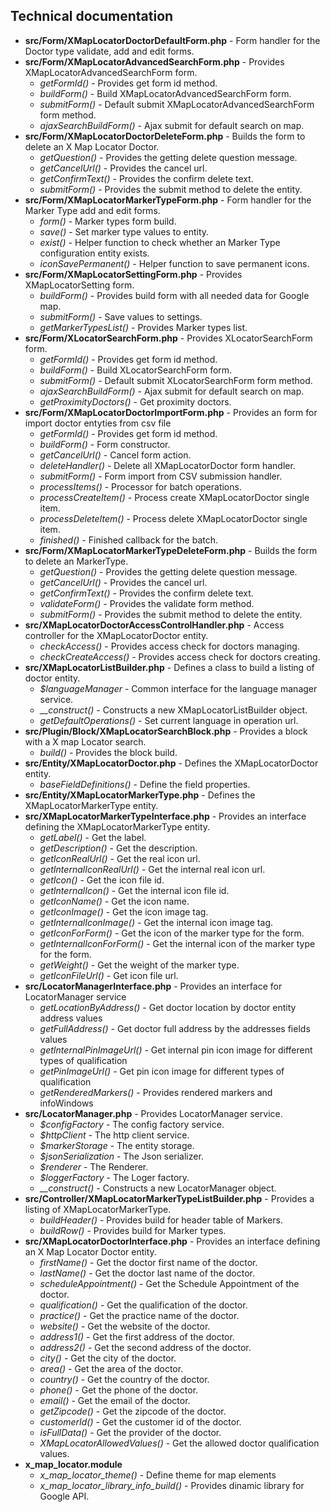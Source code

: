 ## Technical documentation
* **src/Form/XMapLocatorDoctorDefaultForm.php** - Form handler for the Doctor type validate, add and edit forms.
* **src/Form/XMapLocatorAdvancedSearchForm.php** - Provides XMapLocatorAdvancedSearchForm form.
    * *getFormId()* - Provides get form id method.
    * *buildForm()* - Build XMapLocatorAdvancedSearchForm form.
    * *submitForm()* - Default submit XMapLocatorAdvancedSearchForm form method.
    * *ajaxSearchBuildForm()* - Ajax submit for default search on map.
* **src/Form/XMapLocatorDoctorDeleteForm.php** - Builds the form to delete an X Map Locator Doctor.
    * *getQuestion()* - Provides the getting delete question message.
    * *getCancelUrl()* - Provides the cancel url.
    * *getConfirmText()* - Provides the confirm delete text.
    * *submitForm()* - Provides the submit method to delete the entity.
* **src/Form/XMapLocatorMarkerTypeForm.php** - Form handler for the Marker Type add and edit forms.
    * *form()* - Marker types form build.
    * *save()* - Set marker type values to entity.
    * *exist()* - Helper function to check whether an Marker Type configuration entity exists.
    * *iconSavePermanent()* - Helper function to save permanent icons.
* **src/Form/XMapLocatorSettingForm.php** - Provides XMapLocatorSetting form.
    * *buildForm()* - Provides build form with all needed data for Google map.
    * *submitForm()* - Save values to settings.
    * *getMarkerTypesList()* - Provides Marker types list.
* **src/Form/XLocatorSearchForm.php** - Provides XLocatorSearchForm form.
    * *getFormId()* - Provides get form id method.
    * *buildForm()* - Build XLocatorSearchForm form.
    * *submitForm()* - Default submit XLocatorSearchForm form method.
    * *ajaxSearchBuildForm()* - Ajax submit for default search on map.
    * *getProximityDoctors()* - Get proximity doctors.
* **src/Form/XMapLocatorDoctorImportForm.php** - Provides an form for import doctor entyties from csv file
    * *getFormId()* - Provides get form id method.
    * *buildForm()* - Form constructor.
    * *getCancelUrl()* - Cancel form action.
    * *deleteHandler()* - Delete all XMapLocatorDoctor form handler.
    * *submitForm()* - Form import from CSV submission handler.
    * *processItems()* - Processor for batch operations.
    * *processCreateItem()* - Process create XMapLocatorDoctor single item.
    * *processDeleteItem()* - Process delete XMapLocatorDoctor single item.
    * *finished()* - Finished callback for the batch.
* **src/Form/XMapLocatorMarkerTypeDeleteForm.php** - Builds the form to delete an MarkerType.
    * *getQuestion()* - Provides the getting delete question message.
    * *getCancelUrl()* - Provides the cancel url.
    * *getConfirmText()* - Provides the confirm delete text.
    * *validateForm()* - Provides the validate form method.
    * *submitForm()* - Provides the submit method to delete the entity.
* **src/XMapLocatorDoctorAccessControlHandler.php** - Access controller for the XMapLocatorDoctor entity.
    * *checkAccess()* - Provides access check for doctors managing.
    * *checkCreateAccess()* - Provides access check for doctors creating.
* **src/XMapLocatorListBuilder.php** - Defines a class to build a listing of doctor entity.
    * *$languageManager* - Common interface for the language manager service.
    * *__construct()* - Constructs a new XMapLocatorListBuilder object.
    * *getDefaultOperations()* - Set current language in operation url.
* **src/Plugin/Block/XMapLocatorSearchBlock.php** - Provides a block with a X map Locator search.
    * *build()* - Provides the block build.
* **src/Entity/XMapLocatorDoctor.php** - Defines the XMapLocatorDoctor entity.
    * *baseFieldDefinitions()* - Define the field properties.
* **src/Entity/XMapLocatorMarkerType.php** - Defines the XMapLocatorMarkerType entity.
* **src/XMapLocatorMarkerTypeInterface.php** - Provides an interface defining the XMapLocatorMarkerType
  entity.
    * *getLabel()* - Get the label.
    * *getDescription()* - Get the description.
    * *getIconRealUrl()* - Get the real icon url.
    * *getInternalIconRealUrl()* - Get the internal real icon url.
    * *getIcon()* - Get the icon file id.
    * *getInternalIcon()* - Get the internal icon file id.
    * *getIconName()* - Get the icon name.
    * *getIconImage()* - Get the icon image tag.
    * *getInternalIconImage()* - Get the internal icon image tag.
    * *getIconForForm()* - Get the icon of the marker type for the form.
    * *getInternalIconForForm()* - Get the internal icon of the marker type for the form.
    * *getWeight()* - Get the weight of the marker type.
    * *getIconFileUrl()* - Get icon file url.
* **src/LocatorManagerInterface.php** - Provides an interface for LocatorManager service
    * *getLocationByAddress()* - Get doctor location by doctor entity address values
    * *getFullAddress()* - Get doctor full address by the addresses fields values
    * *getInternalPinImageUrl()* - Get internal pin icon image for different types of qualification
    * *getPinImageUrl()* - Get pin icon image for different types of qualification
    * *getRenderedMarkers()* - Provides rendered markers and infoWindows
* **src/LocatorManager.php** - Provides LocatorManager service.
    * *$configFactory* - The config factory service.
    * *$httpClient* - The http client service.
    * *$markerStorage* - The entity storage.
    * *$jsonSerialization* - The Json serializer.
    * *$renderer* - The Renderer.
    * *$loggerFactory* - The Loger factory.
    * *__construct()* - Constructs a new LocatorManager object.
* **src/Controller/XMapLocatorMarkerTypeListBuilder.php** - Provides a listing of XMapLocatorMarkerType.
    * *buildHeader()* - Provides build for header table of Markers.
    * *buildRow()* - Provides build for Marker types.
* **src/XMapLocatorDoctorInterface.php** - Provides an interface defining an X Map Locator Doctor
  entity.
    * *firstName()* - Get the doctor first name of the doctor.
    * *lastName()* - Get the doctor last name of the doctor.
    * *scheduleAppointment()* - Get the Schedule Appointment of the doctor.
    * *qualification()* - Get the qualification of the doctor.
    * *practice()* - Get the practice name of the doctor.
    * *website()* - Get the website of the doctor.
    * *address1()* - Get the first address of the doctor.
    * *address2()* - Get the second address of the doctor.
    * *city()* - Get the city of the doctor.
    * *area()* - Get the area of the doctor.
    * *country()* - Get the country of the doctor.
    * *phone()* - Get the phone of the doctor.
    * *email()* - Get the email of the doctor.
    * *getZipcode()* - Get the zipcode of the doctor.
    * *customerId()* - Get the customer id of the doctor.
    * *isFullData()* - Get the provider of the doctor.
    * *XMapLocatorAllowedValues()* - Get the allowed doctor qualification values.
* **x_map_locator.module**
    * *x_map_locator_theme()* - Define theme for map elements
    * *x_map_locator_library_info_build()* - Provides dinamic library for Google API.
